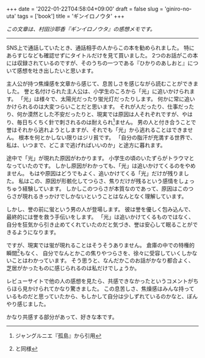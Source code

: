 +++
date = '2022-01-22T04:58:04+09:00'
draft = false
slug = 'giniro-no-uta'
tags = ['book']
title = 'ギンイロノウタ'
+++

*この文章は、村田沙耶香『ギンイロノウタ』の感想メモです。*

---

SNS上で通話していたとき、通話相手の人からこの本を勧められました。
特にあらすじなども確認せずにタイトルだけを見て買いました。
2つのお話がこの本には収録されているのですが、そのうちの一つである『ひかりのあしおと』について感想を吐き出したいと思います。

主人公が持つ焦燥感を文章から感じて、息苦しさを感じながら読むことができました。
誉と名付けられた主人公は、小学生のころから「光」に追いかけられます。
「光」は様々で、太陽光だったり蛍光灯だったりします。
何かに常に追いかけられるのは大変つらいことだと思います。
それが人だったり、仕事だったり、何か漠然とした不安だったりと、現実では原因は人それぞれですが、やはり、毎日ちくちく針で刺されるのは耐えられ[^jean_grenier]ません。
男の人と付き合うことで誉はそれから逃れようとしますが、それでも「光」から逃れることはできません。
根本を何とかしない限りはジリ貧です。
「自分の脂汗が充満する世界で、私は、いつまで、どこまで逃げればいいのか」と途方に暮れます。

途中で「光」が現れた原因がわかります。
小学生の頃のいたずらがトラウマとなっていたのです。
しかし原因がわかっても、「光」は追いかけてくるのをやめません。
もはや原因はどうでもよく、追いかけてくる「光」だけが残りました。
私はこの、原因が形骸化してつらさ、焦りだけが残るという感情をしょっちゅう経験しています。
しかしこのつらさが本質なのであって、原因はこのつらさが現れるきっかけでしかないということはなんとなく理解しています。

しかし、誉の前に蛍という男の人が登場します。
彼は誉を優しく包み込んで、最終的には誉を救う手伝いをします。
「光」は追いかけてくるものではなく、自分を狂気から引き止めてくれていたのだと気づき、誉は安心して眠ることができるようになります。

ですが、現実では蛍が現れることはそうそうありません。
倉庫の中での特権的瞬間[^privilege]もなく、
自分でなんとかこの焦りやつらさを、徐々に受容していくしかないことはわかっています。
そう思うと、なんだかこのお話がかなり都合よく、芝居がかったものに感じられるのは私だけでしょうか。

レビューサイトで他の人の感想を見たら、共感できなかったというコメントがちらほら見かけられてかなり驚きました。
この息苦しさ、焦燥感はみんな持っているものだと思っていたから、もしかして自分は少しずれているのかなと、ぼんやり感じました。

かなり共感する部分があって、好きな本です。

<!-- 注釈 -->
[^jean_grenier]: ジャングルニエ『孤島』から引用
[^privilege]: [^jean_grenier]と同様